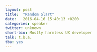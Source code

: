 ```yaml
---
layout: post
title:  "Random Slart"
date:   2016-04-16 15:40:13 +0200
categories: speaker
twitter: unknown
short-bio: Mostly harmless UX developer
talk: t.b.a.
tba: yes
---
```


